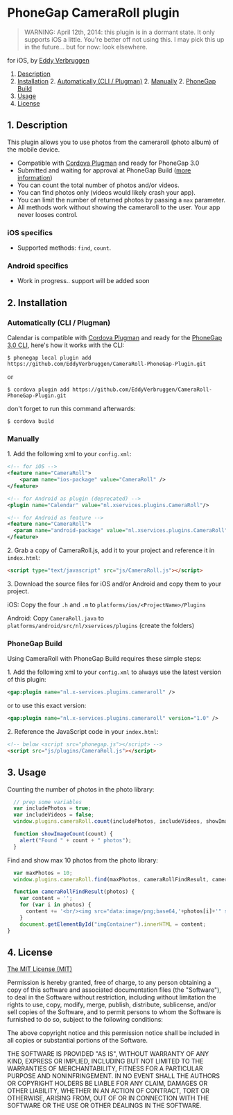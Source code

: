 # PhoneGap CameraRoll plugin

> WARNING: April 12th, 2014: this plugin is in a dormant state. It only supports iOS a little. You're better off not using this. I may pick this up in the future... but for now: look elsewhere.

for iOS, by [Eddy Verbruggen](http://www.x-services.nl)

1. [Description](https://github.com/EddyVerbruggen/CameraRoll-PhoneGap-Plugin#1-description)
2. [Installation](https://github.com/EddyVerbruggen/CameraRoll-PhoneGap-Plugin#2-installation)
	2. [Automatically (CLI / Plugman)](https://github.com/EddyVerbruggen/CameraRoll-PhoneGap-Plugin#automatically-cli--plugman)
	2. [Manually](https://github.com/EddyVerbruggen/CameraRoll-PhoneGap-Plugin#manually)
	2. [PhoneGap Build](https://github.com/EddyVerbruggen/CameraRoll-PhoneGap-Plugin#phonegap-build)
3. [Usage](https://github.com/EddyVerbruggen/CameraRoll-PhoneGap-Plugin#3-usage)
4. [License](https://github.com/EddyVerbruggen/CameraRoll-PhoneGap-Plugin#5-license)

## 1. Description

This plugin allows you to use photos from the cameraroll (photo album) of the mobile device.

* Compatible with [Cordova Plugman](https://github.com/apache/cordova-plugman) and ready for PhoneGap 3.0
* Submitted and waiting for approval at PhoneGap Build ([more information](https://build.phonegap.com/plugins))
* You can count the total number of photos and/or videos.
* You can find photos only (videos would likely crash your app).
* You can limit the number of returned photos by passing a `max` parameter.
* All methods work without showing the cameraroll to the user. Your app never looses control.

### iOS specifics
* Supported methods: `find`, `count`.

### Android specifics
* Work in progress.. support will be added soon

## 2. Installation

### Automatically (CLI / Plugman)
Calendar is compatible with [Cordova Plugman](https://github.com/apache/cordova-plugman) and ready for the [PhoneGap 3.0 CLI](http://docs.phonegap.com/en/3.0.0/guide_cli_index.md.html#The%20Command-line%20Interface_add_features), here's how it works with the CLI:

```
$ phonegap local plugin add https://github.com/EddyVerbruggen/CameraRoll-PhoneGap-Plugin.git
```
or
```
$ cordova plugin add https://github.com/EddyVerbruggen/CameraRoll-PhoneGap-Plugin.git
```
don't forget to run this command afterwards:
```
$ cordova build
```

### Manually

1\. Add the following xml to your `config.xml`:
```xml
<!-- for iOS -->
<feature name="CameraRoll">
	<param name="ios-package" value="CameraRoll" />
</feature>
```

```xml
<!-- for Android as plugin (deprecated) -->
<plugin name="Calendar" value="nl.xservices.plugins.CameraRoll"/>
```

```xml
<!-- for Android as feature -->
<feature name="CameraRoll">
  <param name="android-package" value="nl.xservices.plugins.CameraRoll" />
</feature>
```

2\. Grab a copy of CameraRoll.js, add it to your project and reference it in `index.html`:
```html
<script type="text/javascript" src="js/CameraRoll.js"></script>
```

3\. Download the source files for iOS and/or Android and copy them to your project.

iOS: Copy the four `.h` and `.m` to `platforms/ios/<ProjectName>/Plugins`

Android: Copy `CameraRoll.java` to `platforms/android/src/nl/xservices/plugins` (create the folders)

### PhoneGap Build

Using CameraRoll with PhoneGap Build requires these simple steps:

1\. Add the following xml to your `config.xml` to always use the latest version of this plugin:
```xml
<gap:plugin name="nl.x-services.plugins.cameraroll" />
```
or to use this exact version:
```xml
<gap:plugin name="nl.x-services.plugins.cameraroll" version="1.0" />
```

2\. Reference the JavaScript code in your `index.html`:
```html
<!-- below <script src="phonegap.js"></script> -->
<script src="js/plugins/CameraRoll.js"></script>
```


## 3. Usage

Counting the number of photos in the photo library:

```javascript
  // prep some variables
  var includePhotos = true;
  var includeVideos = false;
  window.plugins.cameraRoll.count(includePhotos, includeVideos, showImageCount, cameraRollError);

  function showImageCount(count) {
    alert("Found " + count + " photos");
  }
```

Find and show max 10 photos from the photo library:

```javascript
  var maxPhotos = 10;
  window.plugins.cameraRoll.find(maxPhotos, cameraRollFindResult, cameraRollError);

  function cameraRollFindResult(photos) {
    var content = '';
    for (var i in photos) {
      content += '<br/><img src="data:image/png;base64,'+photos[i]+'" style="max-width:240px"/>';
    }
    document.getElementById("imgContainer").innerHTML = content;
}
```


## 4. License

[The MIT License (MIT)](http://www.opensource.org/licenses/mit-license.html)

Permission is hereby granted, free of charge, to any person obtaining a copy
of this software and associated documentation files (the "Software"), to deal
in the Software without restriction, including without limitation the rights
to use, copy, modify, merge, publish, distribute, sublicense, and/or sell
copies of the Software, and to permit persons to whom the Software is
furnished to do so, subject to the following conditions:

The above copyright notice and this permission notice shall be included in
all copies or substantial portions of the Software.

THE SOFTWARE IS PROVIDED "AS IS", WITHOUT WARRANTY OF ANY KIND, EXPRESS OR
IMPLIED, INCLUDING BUT NOT LIMITED TO THE WARRANTIES OF MERCHANTABILITY,
FITNESS FOR A PARTICULAR PURPOSE AND NONINFRINGEMENT. IN NO EVENT SHALL THE
AUTHORS OR COPYRIGHT HOLDERS BE LIABLE FOR ANY CLAIM, DAMAGES OR OTHER
LIABILITY, WHETHER IN AN ACTION OF CONTRACT, TORT OR OTHERWISE, ARISING FROM,
OUT OF OR IN CONNECTION WITH THE SOFTWARE OR THE USE OR OTHER DEALINGS IN
THE SOFTWARE.
